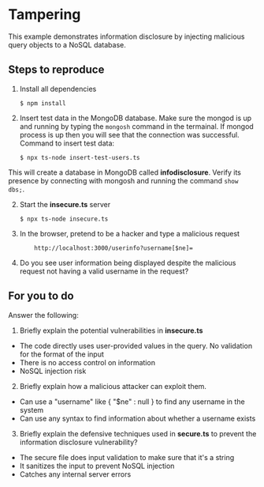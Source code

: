 # Tampering

This example demonstrates information disclosure by injecting malicious query objects to a NoSQL database.

## Steps to reproduce

1. Install all dependencies

    `$ npm install`

2. Insert test data in the MongoDB database. Make sure the mongod is up and running by typing the `mongosh` command in the termainal. If mongod process is up then you will see that the connection was successful. Command to insert test data:

    `$ npx ts-node insert-test-users.ts`

This will create a database in MongoDB called __infodisclosure__. Verify its presence by connecting with mongosh and running the command `show dbs;`.

2. Start the **insecure.ts** server

    `$ npx ts-node insecure.ts`

3. In the browser, pretend to be a hacker and type a malicious request

    ```
        http://localhost:3000/userinfo?username[$ne]=
    ```

4. Do you see user information being displayed despite the malicious request not having a valid username in the request?

## For you to do

Answer the following:

1. Briefly explain the potential vulnerabilities in **insecure.ts**
- The code directly uses user-provided values in the query. No validation for the format of the input
- There is no access control on information
- NoSQL injection risk

2. Briefly explain how a malicious attacker can exploit them.
- Can use a "username" like { "$ne" : null } to find any username in the system
- Can use any syntax to find information about whether a username exists

3. Briefly explain the defensive techniques used in **secure.ts** to prevent the information disclosure vulnerability?
- The secure file does input validation to make sure that it's a string
- It sanitizes the input to prevent NoSQL injection
- Catches any internal server errors